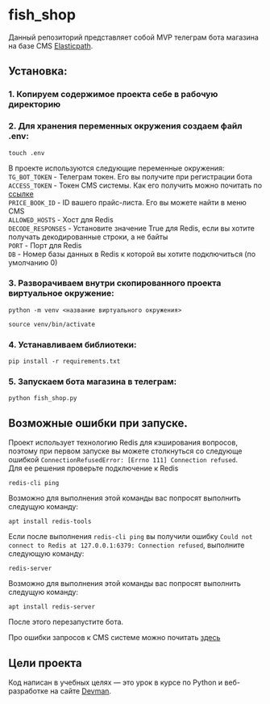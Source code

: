 # fish_shop
Данный репозиторий представляет собой MVP телеграм бота магазина на базе CMS [Elasticpath](https://www.elasticpath.com/).

## Установка:

### 1. Копируем содержимое проекта себе в рабочую директорию

### 2. Для хранения переменных окружения создаем файл .env:
```
touch .env
```
В проекте используются следующие переменные окружения:  
`TG_BOT_TOKEN` - Телеграм токен. Его вы получите при регистрации бота  
`ACCESS_TOKEN` - Токен CMS системы. Как его получить можно почитать по [ссылке](https://elasticpath.dev/docs/commerce-cloud/api-overview/your-first-api-request)  
`PRICE_BOOK_ID` - ID вашего прайс-листа. Его вы можете найти в меню CMS  
`ALLOWED_HOSTS` - Хост для Redis  
`DECODE_RESPONSES` - Установите значение True для Redis, если вы хотите получать декодированные строки, а не байты  
`PORT` - Порт для Redis  
`DB` -  Номер базы данных в Redis к которой вы хотите подключиться (по умолчанию 0)  

### 3. Разворачиваем внутри скопированного проекта виртуальное окружение:
```
python -m venv <название виртуального окружения>
```
```
source venv/bin/activate
```
### 4. Устанавливаем библиотеки:
```
pip install -r requirements.txt
```

### 5. Запускаем бота магазина в телеграм:
```
python fish_shop.py
```

## Возможные ошибки при запуске.  
Проект использует технологию Redis для кэширования вопросов, поэтому при первом запуске вы можете 
столкнуться со следующе ошибкой `ConnectionRefusedError: [Errno 111] Connection refused`.  
Для ее решения проверьте подключение к Redis
```
redis-cli ping
```
Возможно для выполнения этой команды вас попросят выполнить следущую команду:
```
apt install redis-tools
```
Если после выполнения `redis-cli ping` вы получили ошибку `Could not connect to Redis at 127.0.0.1:6379: Connection refused`, выполните
следующую команду:
```
redis-server
```
Возможно для выполнения этой команды вас попросят выполнить следущую команду:
```
apt install redis-server
```
После этого перезапустите бота.

Про ошибки запросов к CMS системе можно почитать [здесь](https://elasticpath.dev/docs/commerce-cloud/api-overview/errors)

## Цели проекта

Код написан в учебных целях — это урок в курсе по Python и веб-разработке на сайте [Devman](https://dvmn.org/).

